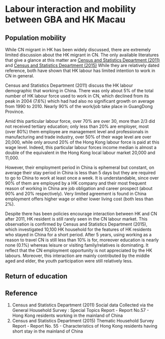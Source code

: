 # Labour interaction and mobility between GBA and HK Macau

## Population mobility

While CN migrant in HK has been widely discussed, there are extremely limited discussion about the HK migrant in CN. The only available literatures that give a glance at this matter are [Census and Statistics Department (2011)](https://www.censtatd.gov.hk/hkstat/sub/sp160_tc.jsp?productCode=C0000027) and [Census and Statistics Department (2015)](https://www.censtatd.gov.hk/hkstat/sub/sp160.jsp?productCode=C0000089)
While they are relatively dated reference, both have shown that HK labour has limited intention to work in CN in general.

Census and Statistics Department (2011) discuss the HK labour demographic that working in China. There was only about 5% of the total number of HK labour force used to work in CN, which declined from its peak in 2004 (7.6%) which had had also no significant growth on average from 1990 to 2010. Nearly 90% of the work/job take place in GuangDong Province.

Amid this particular labour force, over 70% are over 30, more than 2/3 did not received tertiary education; only less than 20% are employer, most (over 80%) them employee are management level and professionals in manufacturing and trade industry, over 50% of their wage level are over 20,000, while only around 20% of the Hong Kong labour force is paid at this wage level. Indeed, this particular labour forces income median is almost a double of the equivalent in the Hong Kong local labour market 20,000 and 11,000.

However, their employment period in China is ephemeral but constant, on average their stay period in China is less than 5 days but they are required to go to China to work at least once a week. It is understandable, since over 90% of them are employed by a HK company and their most frequent reason of working in China are job obligation and career prospect (about 90% and 20% respectively). Very limited agreement is found in China employment offers higher wage or either lower living cost (both less than 2%).

Despite there has been policies encourage interaction between HK and CN after 2011, HK resident is still rarely seen in the CN labour market. This observation is confirmed by Census and Statistics Department (2015), which investigated 10,100 HK household for the features of HK residents who stayed in China for a short period. After 5 years, using working as a reason to travel CN is still less than 10% is for, moreover education is nearly none (0.1%) whereas leisure or visiting family/relatives is dominating. It reflect that the CN employment opportunity is not appreciated by the HK labours. Moreover, this interaction are mainly contributed by the middle aged and elder, the youth participation were still relatively less.

## Return of education

## Reference

1. Census and Statistics Department (2011) Social data Collected via the General Household Survey : Special Topics Report - Report No.57 - Hong Kong residents working in the mainland of China
2. Census and Statistics Department (2015) Thematic Household Survey Report - Report No. 55 - Characteristics of Hong Kong residents having short stay in the mainland of China
